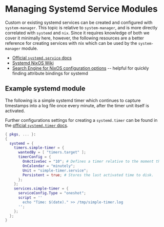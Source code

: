 # Managing Systemd Service Modules

Custom or existing systemd services can be created and configured with `system-manager`.
This topic is relative to `system-manager`, and is more directly correlated with `systemd`
and `nix`. Since it requires knowledge of both we cover it minimally here, however, the
following resources are a better reference for creating services with nix which can be
used by the `system-manager` module.

- [Official `systemd.service` docs](https://www.freedesktop.org/software/systemd/man/latest/systemd.service.html)
- [Systemd NixOS Wiki](https://wiki.nixos.org/wiki/Systemd)
- [Search Engine for NixOS configuration options](https://mynixos.com/search?q=systemd) -- helpful for quickly finding attribute bindings for systemd

## Example systemd module

The following is a simple systemd timer which continues to capture timestamps into a log file
once every minute, after the timer unit itself is activated.

Further configurations settings for creating a `systemd.timer` can be found in the [official `systemd.timer` docs](https://www.freedesktop.org/software/systemd/man/latest/systemd.timer.html).

```nix
{ pkgs, ... }:
{
  systemd = {
    timers.simple-timer = {
      wantedBy = [ "timers.target" ];
      timerConfig = {
        OnActiveSec = "10"; # Defines a timer relative to the moment the timer unit itself is activated.
        OnCalendar = "minutely";
        Unit = "simple-timer.service";
        Persistent = true; # Stores the last activated time to disk.
      };
    };
    services.simple-timer = {
      serviceConfig.Type = "oneshot";
      script = ''
        echo "Time: $(date)." >> /tmp/simple-timer.log
      '';
    };
  };
}
```
